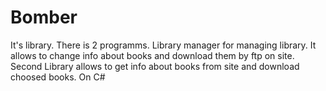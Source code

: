 # Bomber
It's library. There is 2 programms. Library
manager for managing library. It allows to
change info about books and download them by
ftp on site. Second Library allows to get info about
books from site and download choosed books. On C#
